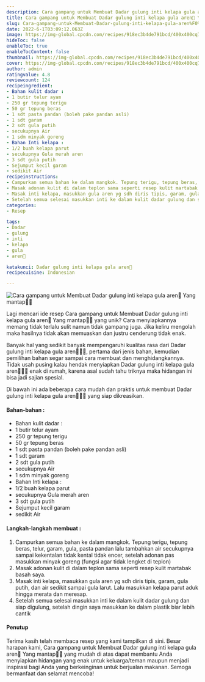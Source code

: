 ```yaml
---
description: Cara gampang untuk Membuat Dadar gulung inti kelapa gula aren🥥 Yang mantap"
title: Cara gampang untuk Membuat Dadar gulung inti kelapa gula aren🥥 Yang mantap
slug: Cara-gampang-untuk-Membuat-Dadar-gulung-inti-kelapa-gula-aren%F0%9F%A5%A5-Yang-mantap
date: 2022-6-1T03:09:12.063Z
image: https://img-global.cpcdn.com/recipes/918ec3b4de791bcd/400x400cq70/photo.jpg
hideToc: false
enableToc: true
enableTocContent: false
thumbnail: https://img-global.cpcdn.com/recipes/918ec3b4de791bcd/400x400cq70/photo.jpg
cover: https://img-global.cpcdn.com/recipes/918ec3b4de791bcd/400x400cq70/photo.jpg
author: admin
ratingvalue: 4.8
reviewcount: 124
recipeingredient:
- Bahan kulit dadar :
- 1 butir telur ayam
- 250 gr tepung terigu
- 50 gr tepung beras
- 1 sdt pasta pandan (boleh pake pandan asli)
- 1 sdt garam
- 2 sdt gula putih
- secukupnya Air
- 1 sdm minyak goreng
- Bahan Inti kelapa :
- 1/2 buah kelapa parut
- secukupnya Gula merah aren
- 3 sdt gula putih
- Sejumput kecil garam
- sedikit Air
recipeinstructions:
- Campurkan semua bahan ke dalam mangkok. Tepung terigu, tepung beras, telur, garam, gula, pasta pandan lalu tambahkan air secukupnya sampai kekentalan tidak kental tidak encer, setelah adonan pas masukkan minyak goreng (fungsi agar tidak lengket di teplon)
- Masak adonan kulit di dalam teplon sama seperti resep kulit martabak basah saya.
- Masak inti kelapa, masukkan gula aren yg sdh diris tipis, garam, gula putih, dan air sedikit sampai gula larut. Lalu masukkan kelapa parut aduk hingga merata dan meresap.
- Setelah semua selesai masukkan inti ke dalam kulit dadar gulung dan siap digulung, setelah dingin saya masukkan ke dalam plastik biar lebih cantik
categories:
- Resep

tags:
- Dadar
- gulung
- inti
- kelapa
- gula
- aren🥥

katakunci: Dadar gulung inti kelapa gula aren🥥
recipecuisine: Indonesian

---
```


![Cara gampang untuk Membuat Dadar gulung inti kelapa gula aren🥥 Yang mantap👩‍🍳](https://img-global.cpcdn.com/recipes/918ec3b4de791bcd/400x400cq70/photo.jpg)

Lagi mencari ide resep Cara gampang untuk Membuat Dadar gulung inti kelapa gula aren🥥 Yang mantap👩‍🍳 yang unik? Cara menyiapkannya memang tidak terlalu sulit namun tidak gampang juga. Jika keliru mengolah maka hasilnya tidak akan memuaskan dan justru cenderung tidak enak.

Banyak hal yang sedikit banyak mempengaruhi kualitas rasa dari Dadar gulung inti kelapa gula aren🥥👩‍🍳, pertama dari jenis bahan, kemudian pemilihan bahan segar sampai cara membuat dan menghidangkannya. Tidak usah pusing kalau hendak menyiapkan Dadar gulung inti kelapa gula aren🥥👩‍🍳 enak di rumah, karena asal sudah tahu triknya maka hidangan ini bisa jadi sajian spesial.

Di bawah ini ada beberapa cara mudah dan praktis untuk membuat Dadar gulung inti kelapa gula aren🥥👩‍🍳 yang siap dikreasikan.

<!--inarticleads1-->

#### Bahan-bahan :

- Bahan kulit dadar :
- 1 butir telur ayam
- 250 gr tepung terigu
- 50 gr tepung beras
- 1 sdt pasta pandan (boleh pake pandan asli)
- 1 sdt garam
- 2 sdt gula putih
- secukupnya Air
- 1 sdm minyak goreng
- Bahan Inti kelapa :
- 1/2 buah kelapa parut
- secukupnya Gula merah aren
- 3 sdt gula putih
- Sejumput kecil garam
- sedikit Air

<!--inarticleads2-->

#### Langkah-langkah membuat :

1. Campurkan semua bahan ke dalam mangkok. Tepung terigu, tepung beras, telur, garam, gula, pasta pandan lalu tambahkan air secukupnya sampai kekentalan tidak kental tidak encer, setelah adonan pas masukkan minyak goreng (fungsi agar tidak lengket di teplon)
1. Masak adonan kulit di dalam teplon sama seperti resep kulit martabak basah saya.
1. Masak inti kelapa, masukkan gula aren yg sdh diris tipis, garam, gula putih, dan air sedikit sampai gula larut. Lalu masukkan kelapa parut aduk hingga merata dan meresap.
1. Setelah semua selesai masukkan inti ke dalam kulit dadar gulung dan siap digulung, setelah dingin saya masukkan ke dalam plastik biar lebih cantik

#### Penutup

Terima kasih telah membaca resep yang kami tampilkan di sini. Besar harapan kami, Cara gampang untuk Membuat Dadar gulung inti kelapa gula aren🥥 Yang mantap👩‍🍳 yang mudah di atas dapat membantu Anda menyiapkan hidangan yang enak untuk keluarga/teman maupun menjadi inspirasi bagi Anda yang berkeinginan untuk berjualan makanan. Semoga bermanfaat dan selamat mencoba!